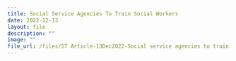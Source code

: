 ```yaml
---
title: Social Service Agencies To Train Social Workers
date: 2022-12-13
layout: file
description: ""
image: ""
file_url: /files/ST Article-13Dec2022-Social service agencies to train social workers.pdf
---
```

